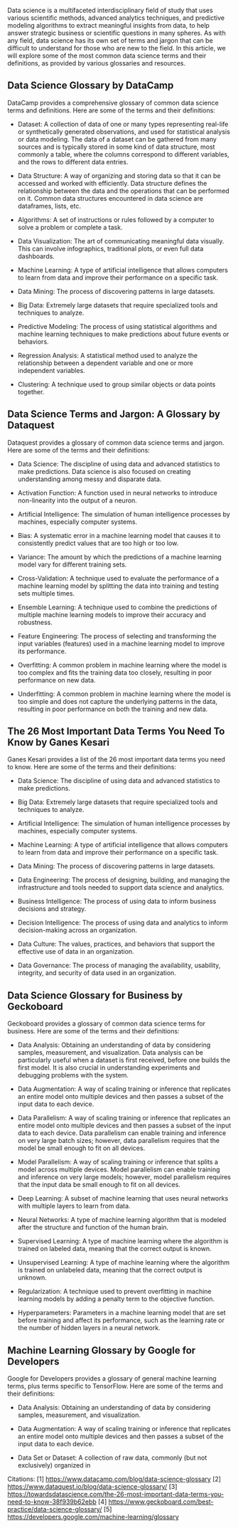 Data science is a multifaceted interdisciplinary field of study that uses various scientific methods, advanced analytics techniques, and predictive modeling algorithms to extract meaningful insights from data, to help answer strategic business or scientific questions in many spheres. As with any field, data science has its own set of terms and jargon that can be difficult to understand for those who are new to the field. In this article, we will explore some of the most common data science terms and their definitions, as provided by various glossaries and resources.

## Data Science Glossary by DataCamp

DataCamp provides a comprehensive glossary of common data science terms and definitions. Here are some of the terms and their definitions:

- Dataset: A collection of data of one or many types representing real-life or synthetically generated observations, and used for statistical analysis or data modeling. The data of a dataset can be gathered from many sources and is typically stored in some kind of data structure, most commonly a table, where the columns correspond to different variables, and the rows to different data entries.

- Data Structure: A way of organizing and storing data so that it can be accessed and worked with efficiently. Data structure defines the relationship between the data and the operations that can be performed on it. Common data structures encountered in data science are dataframes, lists, etc.

- Algorithms: A set of instructions or rules followed by a computer to solve a problem or complete a task.

- Data Visualization: The art of communicating meaningful data visually. This can involve infographics, traditional plots, or even full data dashboards.

- Machine Learning: A type of artificial intelligence that allows computers to learn from data and improve their performance on a specific task.

- Data Mining: The process of discovering patterns in large datasets.

- Big Data: Extremely large datasets that require specialized tools and techniques to analyze.

- Predictive Modeling: The process of using statistical algorithms and machine learning techniques to make predictions about future events or behaviors.

- Regression Analysis: A statistical method used to analyze the relationship between a dependent variable and one or more independent variables.

- Clustering: A technique used to group similar objects or data points together.

## Data Science Terms and Jargon: A Glossary by Dataquest

Dataquest provides a glossary of common data science terms and jargon. Here are some of the terms and their definitions:

- Data Science: The discipline of using data and advanced statistics to make predictions. Data science is also focused on creating understanding among messy and disparate data.

- Activation Function: A function used in neural networks to introduce non-linearity into the output of a neuron.

- Artificial Intelligence: The simulation of human intelligence processes by machines, especially computer systems.

- Bias: A systematic error in a machine learning model that causes it to consistently predict values that are too high or too low.

- Variance: The amount by which the predictions of a machine learning model vary for different training sets.

- Cross-Validation: A technique used to evaluate the performance of a machine learning model by splitting the data into training and testing sets multiple times.

- Ensemble Learning: A technique used to combine the predictions of multiple machine learning models to improve their accuracy and robustness.

- Feature Engineering: The process of selecting and transforming the input variables (features) used in a machine learning model to improve its performance.

- Overfitting: A common problem in machine learning where the model is too complex and fits the training data too closely, resulting in poor performance on new data.

- Underfitting: A common problem in machine learning where the model is too simple and does not capture the underlying patterns in the data, resulting in poor performance on both the training and new data.

## The 26 Most Important Data Terms You Need To Know by Ganes Kesari

Ganes Kesari provides a list of the 26 most important data terms you need to know. Here are some of the terms and their definitions:

- Data Science: The discipline of using data and advanced statistics to make predictions.

- Big Data: Extremely large datasets that require specialized tools and techniques to analyze.

- Artificial Intelligence: The simulation of human intelligence processes by machines, especially computer systems.

- Machine Learning: A type of artificial intelligence that allows computers to learn from data and improve their performance on a specific task.

- Data Mining: The process of discovering patterns in large datasets.

- Data Engineering: The process of designing, building, and managing the infrastructure and tools needed to support data science and analytics.

- Business Intelligence: The process of using data to inform business decisions and strategy.

- Decision Intelligence: The process of using data and analytics to inform decision-making across an organization.

- Data Culture: The values, practices, and behaviors that support the effective use of data in an organization.

- Data Governance: The process of managing the availability, usability, integrity, and security of data used in an organization.

## Data Science Glossary for Business by Geckoboard

Geckoboard provides a glossary of common data science terms for business. Here are some of the terms and their definitions:

- Data Analysis: Obtaining an understanding of data by considering samples, measurement, and visualization. Data analysis can be particularly useful when a dataset is first received, before one builds the first model. It is also crucial in understanding experiments and debugging problems with the system.

- Data Augmentation: A way of scaling training or inference that replicates an entire model onto multiple devices and then passes a subset of the input data to each device.

- Data Parallelism: A way of scaling training or inference that replicates an entire model onto multiple devices and then passes a subset of the input data to each device. Data parallelism can enable training and inference on very large batch sizes; however, data parallelism requires that the model be small enough to fit on all devices.

- Model Parallelism: A way of scaling training or inference that splits a model across multiple devices. Model parallelism can enable training and inference on very large models; however, model parallelism requires that the input data be small enough to fit on all devices.

- Deep Learning: A subset of machine learning that uses neural networks with multiple layers to learn from data.

- Neural Networks: A type of machine learning algorithm that is modeled after the structure and function of the human brain.

- Supervised Learning: A type of machine learning where the algorithm is trained on labeled data, meaning that the correct output is known.

- Unsupervised Learning: A type of machine learning where the algorithm is trained on unlabeled data, meaning that the correct output is unknown.

- Regularization: A technique used to prevent overfitting in machine learning models by adding a penalty term to the objective function.

- Hyperparameters: Parameters in a machine learning model that are set before training and affect its performance, such as the learning rate or the number of hidden layers in a neural network.

## Machine Learning Glossary by Google for Developers

Google for Developers provides a glossary of general machine learning terms, plus terms specific to TensorFlow. Here are some of the terms and their definitions:

- Data Analysis: Obtaining an understanding of data by considering samples, measurement, and visualization.

- Data Augmentation: A way of scaling training or inference that replicates an entire model onto multiple devices and then passes a subset of the input data to each device.

- Data Set or Dataset: A collection of raw data, commonly (but not exclusively) organized in

Citations:
[1] https://www.datacamp.com/blog/data-science-glossary
[2] https://www.dataquest.io/blog/data-science-glossary/
[3] https://towardsdatascience.com/the-26-most-important-data-terms-you-need-to-know-38f939b62ebb
[4] https://www.geckoboard.com/best-practice/data-science-glossary/
[5] https://developers.google.com/machine-learning/glossary
